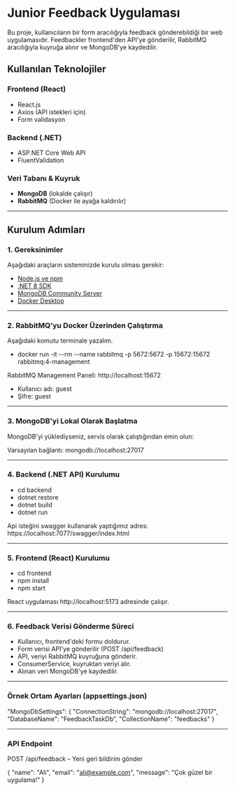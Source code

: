 # Junior Feedback Uygulaması

Bu proje, kullanıcıların bir form aracılığıyla feedback gönderebildiği bir web uygulamasıdır. Feedbackler frontend'den API'ye gönderilir, RabbitMQ aracılığıyla kuyruğa alınır ve MongoDB'ye kaydedilir.

## Kullanılan Teknolojiler

### Frontend (React)
- React.js
- Axios (API istekleri için)
- Form validasyon

### Backend (.NET)
- ASP.NET Core Web API
- FluentValidation

### Veri Tabanı & Kuyruk
- **MongoDB** (lokalde çalışır)
- **RabbitMQ** (Docker ile ayağa kaldırılır)

---

##  Kurulum Adımları

### 1. Gereksinimler

Aşağıdaki araçların sisteminizde kurulu olması gerekir:

- [Node.js ve npm](https://nodejs.org/)
- [.NET 8 SDK ](https://dotnet.microsoft.com/en-us/download)
- [MongoDB Community Server](https://www.mongodb.com/try/download/community)
- [Docker Desktop](https://www.docker.com/products/docker-desktop)

---

### 2. RabbitMQ’yu Docker Üzerinden Çalıştırma

Aşağıdaki komutu terminale yazalım.
- docker run -it --rm --name rabbitmq -p 5672:5672 -p 15672:15672 rabbitmq:4-management

RabbitMQ Management Paneli: http://localhost:15672
- Kullanıcı adı: guest
- Şifre: guest

---

### 3. MongoDB'yi Lokal Olarak Başlatma

MongoDB'yi yüklediyseniz, servis olarak çalıştığından emin olun:

Varsayılan bağlantı: mongodb://localhost:27017

---

### 4. Backend (.NET API) Kurulumu

- cd backend
- dotnet restore
- dotnet build
- dotnet run

Api isteğini swagger kullanarak yaptığımız adres: https://localhost:7077/swagger/index.html 

---

### 5. Frontend (React) Kurulumu

- cd frontend
- npm install
- npm start

React uygulaması http://localhost:5173 adresinde çalışır.

---

### 6. Feedback Verisi Gönderme Süreci

- Kullanıcı, frontend'deki formu doldurur.
- Form verisi API'ye gönderilir (POST /api/feedback)
- API, veriyi RabbitMQ kuyruğuna gönderir.
- ConsumerService, kuyruktan veriyi alır.
- Alınan veri MongoDB'ye kaydedilir.

---

### Örnek Ortam Ayarları (appsettings.json)

"MongoDbSettings": {
  "ConnectionString": "mongodb://localhost:27017",
  "DatabaseName": "FeedbackTaskDb",
  "CollectionName": "feedbacks"
}

---

### API Endpoint
POST /api/feedback – Yeni geri bildirim gönder

{
  "name": "Ali",
  "email": "ali@example.com",
  "message": "Çok güzel bir uygulama!"
}
